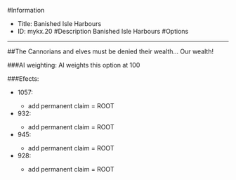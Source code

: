 #Information
 - Title: Banished Isle Harbours
 - ID: mykx.20
#Description
Banished Isle Harbours
#Options

___
##The Cannorians and elves must be denied their wealth... Our wealth!

###AI weighting:
AI weights this option at 100


###Efects:<ul><li>1057:</li><ul><li>add permanent claim = ROOT</li></ul><li>932:</li><ul><li>add permanent claim = ROOT</li></ul><li>945:</li><ul><li>add permanent claim = ROOT</li></ul><li>928:</li><ul><li>add permanent claim = ROOT</li></ul></ul>
